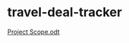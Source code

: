 # travel-deal-tracker

[Project Scope.odt](https://github.com/user-attachments/files/18547367/Project.Scope.odt)
